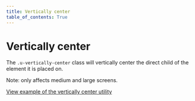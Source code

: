 ```yaml
---
title: Vertically center
table_of_contents: True
---
```


# Vertically center

The `.u-vertically-center` class will vertically center the direct child of the element it is placed on.

Note: only affects medium and large screens.

<a href="https://vanilla-framework.github.io/vanilla-framework/examples/utilities/vertically-center/"
    class="js-example">
    View example of the vertically center utility
</a>
